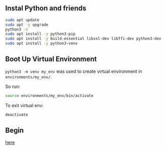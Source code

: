 

## Instal Python and friends

```bash
sudo apt update
sudo apt -y upgrade
python3 -V
sudo apt install -y python3-pip
sudo apt install -y build-essential libssl-dev libffi-dev python3-dev
sudo apt install -y python3-venv
```

## Boot Up Virtual Environment

`python3 -m venv my_env` was used to create virtual environment in `environments/my_env/`.

So run:

```bash
source environments/my_env/bin/activate
```

To exit virtual env:

```bash
deactivate
```

## Begin

[here](https://www.learnpython.org/)
